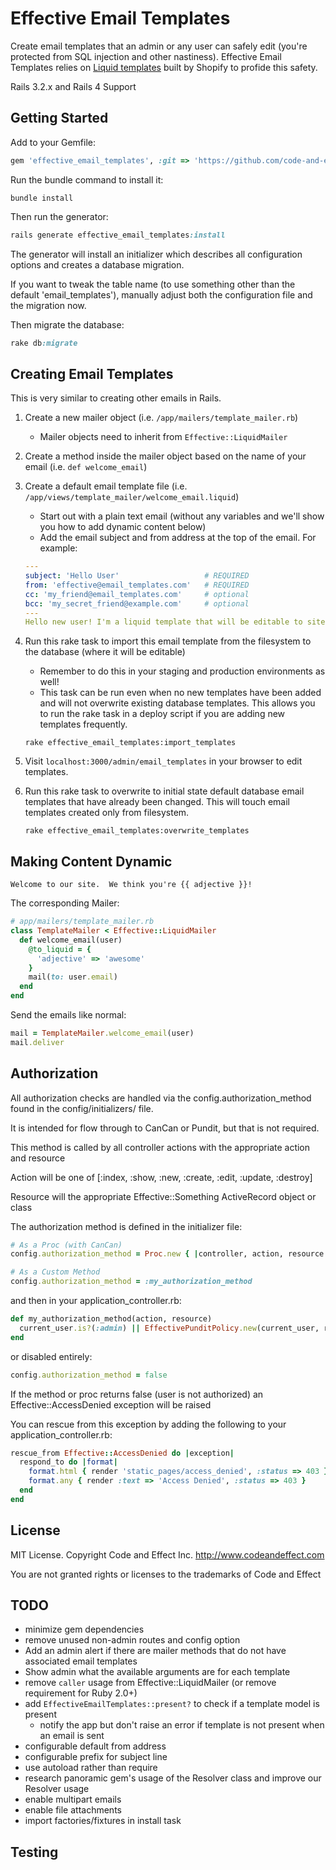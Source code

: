 
# Effective Email Templates

Create email templates that an admin or any user can safely edit (you're protected from SQL injection and other nastiness).
Effective Email Templates relies on [Liquid templates](http://liquidmarkup.org/) built by Shopify to profide this safety.

Rails 3.2.x and Rails 4 Support


## Getting Started

Add to your Gemfile:

```ruby
gem 'effective_email_templates', :git => 'https://github.com/code-and-effect/effective_email_templates'
```

Run the bundle command to install it:

```console
bundle install
```

Then run the generator:

```ruby
rails generate effective_email_templates:install
```

The generator will install an initializer which describes all configuration options and creates a database migration.

If you want to tweak the table name (to use something other than the default 'email_templates'), manually adjust both the configuration file and the migration now.

Then migrate the database:

```ruby
rake db:migrate
```


## Creating Email Templates

This is very similar to creating other emails in Rails.

1. Create a new mailer object (i.e. `/app/mailers/template_mailer.rb`)
    - Mailer objects need to inherit from `Effective::LiquidMailer`
    
2. Create a method inside the mailer object based on the name of your email (i.e. `def welcome_email`)

3. Create a default email template file (i.e. `/app/views/template_mailer/welcome_email.liquid`)
    - Start out with a plain text email (without any variables and we'll show you how to add dynamic content below)
    - Add the email subject and from address at the top of the email. For example:

    ```yaml
    ---
    subject: 'Hello User'                   # REQUIRED
    from: 'effective@email_templates.com'   # REQUIRED
    cc: 'my_friend@email_templates.com'     # optional
    bcc: 'my_secret_friend@example.com'     # optional
    ---
    Hello new user! I'm a liquid template that will be editable to site admins and/or users.
    ```

4. Run this rake task to import this email template from the filesystem to the database (where it will be editable)
    - Remember to do this in your staging and production environments as well!
    - This task can be run even when no new templates have been added and will not overwrite existing
      database templates.  This allows you to run the rake task in a deploy script if you are adding new
      templates frequently.

    ```console
    rake effective_email_templates:import_templates
    ```

5. Visit `localhost:3000/admin/email_templates` in your browser to edit templates.

6. Run this rake task to overwrite to initial state default database email templates that have already been changed. This will touch email templates created only from filesystem.
    ```console
    rake effective_email_templates:overwrite_templates
    ```


## Making Content Dynamic

```liquid
Welcome to our site.  We think you're {{ adjective }}!
```

The corresponding Mailer:

```ruby
# app/mailers/template_mailer.rb
class TemplateMailer < Effective::LiquidMailer
  def welcome_email(user)
    @to_liquid = {
      'adjective' => 'awesome'
    }
    mail(to: user.email)
  end
end
```

Send the emails like normal:

```ruby
mail = TemplateMailer.welcome_email(user)
mail.deliver
```


## Authorization

All authorization checks are handled via the config.authorization_method found in the config/initializers/ file.

It is intended for flow through to CanCan or Pundit, but that is not required.

This method is called by all controller actions with the appropriate action and resource

Action will be one of [:index, :show, :new, :create, :edit, :update, :destroy]

Resource will the appropriate Effective::Something ActiveRecord object or class

The authorization method is defined in the initializer file:

```ruby
# As a Proc (with CanCan)
config.authorization_method = Proc.new { |controller, action, resource| authorize!(action, resource) }
```

```ruby
# As a Custom Method
config.authorization_method = :my_authorization_method
```

and then in your application_controller.rb:

```ruby
def my_authorization_method(action, resource)
  current_user.is?(:admin) || EffectivePunditPolicy.new(current_user, resource).send('#{action}?')
end
```

or disabled entirely:

```ruby
config.authorization_method = false
```

If the method or proc returns false (user is not authorized) an Effective::AccessDenied exception will be raised

You can rescue from this exception by adding the following to your application_controller.rb:

```ruby
rescue_from Effective::AccessDenied do |exception|
  respond_to do |format|
    format.html { render 'static_pages/access_denied', :status => 403 }
    format.any { render :text => 'Access Denied', :status => 403 }
  end
end
```


## License

MIT License.  Copyright Code and Effect Inc. http://www.codeandeffect.com

You are not granted rights or licenses to the trademarks of Code and Effect

## TODO

- minimize gem dependencies
- remove unused non-admin routes and config option
- Add an admin alert if there are mailer methods that do not have associated email templates
- Show admin what the available arguments are for each template
- remove `caller` usage from Effective::LiquidMailer (or remove requirement for Ruby 2.0+)
- add `EffectiveEmailTemplates::present?` to check if a template model is present
  - notify the app but don't raise an error if template is not present when an email is sent
- configurable default from address
- configurable prefix for subject line
- use autoload rather than require
- research panoramic gem's usage of the Resolver class and improve our Resolver usage
- enable multipart emails
- enable file attachments
- import factories/fixtures in install task

## Testing

